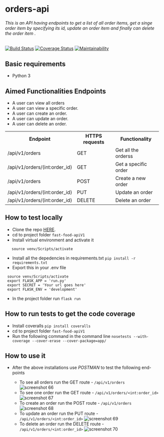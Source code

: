 # orders-api

 ###### This is an API having endpoints to get a list of all order items, get a singe order item by specifying its id, update an order item and finally can delete the order item .


[![Build Status](https://travis-ci.com/TeamoreA/fast-food-apiV1.svg?branch=fixes-160551023)](https://travis-ci.com/TeamoreA/fast-food-apiV1)
[![Coverage Status](https://coveralls.io/repos/github/TeamoreA/fast-food-apiV1/badge.svg?branch=fixes-160551023)](https://coveralls.io/github/TeamoreA/fast-food-apiV1?branch=fixes-160551023)
[![Maintainability](https://api.codeclimate.com/v1/badges/875efc35a9ff3f32e748/maintainability)](https://codeclimate.com/github/TeamoreA/fast-food-apiV1/maintainability)

## Basic requirements
- Python 3

## Aimed Functionalities Endpoints 
- A user can view all orders
- A user can view a specific order.
- A user can create an order.
- A user can update an order.
- A user can delete an order.

<table>
  <tr>
    <th>Endpoint</th>
    <th>HTTPS requests</th>
    <th>Functionality</th>
  </tr>
  <tr>
    <td> /api/v1/orders </td>
    <td>GET</td>
    <td>Get all the orderss</td>
  </tr>
  </tr>
  <tr>
    <td> /api/v1/orders/(int:order_id) </td>
    <td>GET</td>
    <td>Get a specific order</td>
  </tr>
  <tr>
    <td> /api/v1/orders </td>
    <td>POST</td>
    <td>Create a new order</td>
  </tr>
  <tr>
    <td> /api/v1/orders/(int:order_id) </td>
    <td>PUT</td>
    <td>Update an order</td>
  </tr>
  <tr>
    <td> /api/v1/orders/(int:order_id) </td>
    <td>DELETE</td>
    <td>Delete an order</td>
  </tr>
</table>


## How to test locally

- Clone the repo [HERE](https://github.com/TeamoreA/fast-food-apiV1).
- cd to project folder `fast-food-apiV1`
- Install virtual environment and activate it
 ```pip install virtualenv
    source venv/Scripts/activate
  ```   
- Install all the depedencies in requirements.txt
`pip install -r requirements.txt`
- Export this in your .env file
 ```
  source venv/Scripts/activate
  export FLASK_APP = 'run.py'
  export SECRET = 'Your url goes here'
  export FLASK_ENV = 'development'
```
- In the project folder run `flask run`

## How to run tests to get the code coverage
- Install coveralls `pip install coveralls`
- cd to project folder `fast-food-apiV1`
- Run the following command in the command line `nosetests --with-coverage --cover-erase --cover-package=app/`

## How to use it

- After the above installations use *POSTMAN* to test the following end-points
    
    - To see all orders run the GET route - `/api/v1/orders`
    ![screenshot 66](https://user-images.githubusercontent.com/29709981/45215245-8a091880-b2a5-11e8-85ba-c0d8f32ef22b.png)
    - To see one order run the GET route - `/api/v1/orders/<int:order_id>`
     ![screenshot 67](https://user-images.githubusercontent.com/29709981/45215266-9b522500-b2a5-11e8-96fa-256cd04fe3db.png)
    - To create an order run the POST route - `/api/v1/orders`
    ![screenshot 68](https://user-images.githubusercontent.com/29709981/45215276-a3aa6000-b2a5-11e8-98b9-4015f78eb547.png)
    - To update an order run the PUT route - `/api/v1/orders/<int:order_id>`
    ![screenshot 69](https://user-images.githubusercontent.com/29709981/45215281-a9a04100-b2a5-11e8-9d8d-d33ffc740a8e.png)
    - To delete an order run the DELETE route - `/api/v1/orders/<int:order_id>`
    ![screenshot 70](https://user-images.githubusercontent.com/29709981/45215293-b58c0300-b2a5-11e8-9c34-ce431663f814.png)

 
